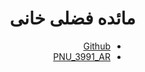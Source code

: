 <div dir="rtl">

# مائده فضلی خانی
- [Github](https://github.com/maede-fazlikhani)
- [PNU_3991_AR](https://github.com/Maede-Fazlikhani/PNU_3991_AR.git)
